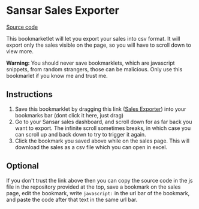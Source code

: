 # Sansar Sales Exporter

[Source code](https://github.com/darwinrecreant/sales-exporter)

This bookmarketlet will let you export your sales into csv format. It will export only the sales visible on the page, so you will have to scroll down to view more.

**Warning:** You should never save bookmarklets, which are javascript snippets, from random strangers, those can be malicious. Only use this bookmarlet if you know me and trust me.

## Instructions

1. Save this bookmarklet by dragging this link ([Sales Exporter](javascript:%28%28%24%2C%20%24%24%29%20%3D%3E%20%7B%20const%20headers%20%3D%20%24%24%28%27table%20thead%20th%27%29.map%28%28elem%29%20%3D%3E%20elem.textContent%29%3B%20const%20rows%20%3D%20%24%24%28%27table%20tbody%20tr%27%29.map%28%28elem%29%20%3D%3E%20%7B%20return%20%5B%5D.slice.call%28elem.querySelectorAll%28%27li%27%29%29.map%28%28el%29%20%3D%3E%20el.textContent%29%3B%20%7D%29%3B%20headers%5B4%5D%20%3D%20%22Day%22%3B%20const%20csv%20%3D%20%22data%3Atext%2Fcsv%3Bcharset%3Dutf-8%2C%22%20%2B%20%5Bheaders%2C%20...rows%5D.map%28%28row%2C%20i%29%20%3D%3E%20%7B%20const%20d%20%3D%20%28row%5B2%5D.split%28%22%20%22%29%5B0%5D.replace%28%2F%5C%2F%2Fg%2C%20%22-%22%29%29%3B%20row%20%3D%20row.map%28%28cell%29%20%3D%3E%20%7B%20cell%20%3D%20cell.replace%28%2F%22%2Fg%2C%20%27%22%22%27%29.replace%28%2F%5E%28-%7C%5C%2B%7C%40%7C%3D%7CS%5C%24%29%2Fg%2C%20%22%22%29%3B%20if%20%28cell.search%28%2F%5B%23%22%2C%5Cn%5D%2F%29%20%3E%20-1%29%20%7B%20return%20%60%22%24%7Bcell%7D%22%60%3B%20%7D%20return%20cell%3B%20%7D%29%3B%20if%20%28i%29%20row.push%28d%29%3B%20return%20row.join%28%27%2C%27%29%3B%20%7D%29.join%28%22%5Cn%22%29%3B%20var%20encodedUri%20%3D%20encodeURI%28csv%29%3B%20var%20link%20%3D%20document.createElement%28%22a%22%29%3B%20link.setAttribute%28%22href%22%2C%20encodedUri%29%3B%20link.setAttribute%28%22download%22%2C%20%60sales_%24%7Bnew%20Date%28%29.toISOString%28%29.split%28%27T%27%29%5B0%5D%7D.csv%60%29%3B%20link.click%28%29%3B%20%7D%29%28%28s%29%20%3D%3E%20document.querySelector%28s%29%2C%20%28s%29%20%3D%3E%20%5B%5D.slice.call%28document.querySelectorAll%28s%29%29%29%3B)) into your bookmarks bar (dont click it here, just drag)
2. Go to your Sansar sales dashboard, and scroll down for as far back you want to export. The infinite scroll sometimes breaks, in which case you can scroll up and back down to try to trigger it again.
3. Click the bookmark you saved above while on the sales page. This will download the sales as a csv file which you can open in excel.

## Optional

If you don't trust the link above then you can copy the source code in the js file in the repository provided at the top, save a bookmark on the sales page, edit the bookmark, write `javascript:` in the url bar of the bookmark, and paste the code after that text in the same url bar.